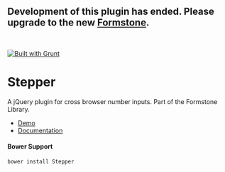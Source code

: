 <h2>Development of this plugin has ended. Please upgrade to the new <a href="http://formstone.it">Formstone</a>.</h2><br> 

<a href="http://gruntjs.com" target="_blank"><img src="https://cdn.gruntjs.com/builtwith.png" alt="Built with Grunt"></a> 
# Stepper 

A jQuery plugin for cross browser number inputs. Part of the Formstone Library. 

- [Demo](http://classic.formstone.it/components/Stepper/demo/index.html) 
- [Documentation](http://classic.formstone.it/stepper/) 

#### Bower Support 
`bower install Stepper`